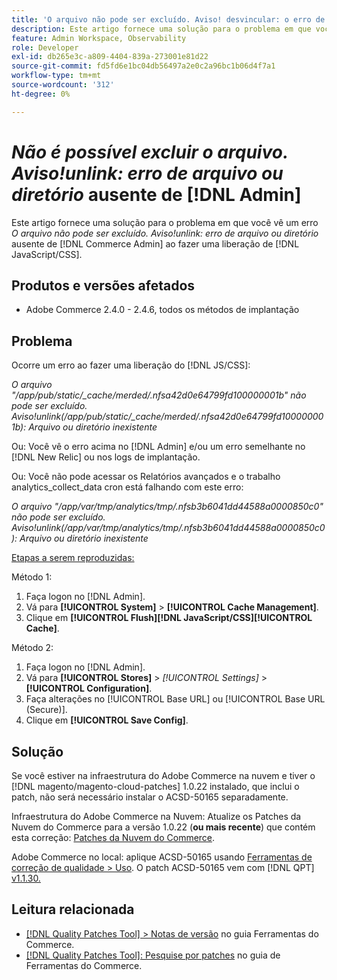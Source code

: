 ```yaml
---
title: 'O arquivo não pode ser excluído. Aviso! desvincular: o erro de arquivo ou diretório não existe em  [!DNL Admin]'
description: Este artigo fornece uma solução para o problema em que você vê um erro *O arquivo não pode ser excluído. Aviso!desvincular Esse erro de arquivo ou diretório* do  [!DNL Admin] ao fazer uma [!DNL Javascript/CSS] liberação.
feature: Admin Workspace, Observability
role: Developer
exl-id: db265e3c-a809-4404-839a-273001e81d22
source-git-commit: fd5fd6e1bc04db56497a2e0c2a96bc1b06d4f7a1
workflow-type: tm+mt
source-wordcount: '312'
ht-degree: 0%

---
```


# *Não é possível excluir o arquivo. Aviso!unlink: erro de arquivo ou diretório* ausente de [!DNL Admin]

Este artigo fornece uma solução para o problema em que você vê um erro *O arquivo não pode ser excluído. Aviso!unlink: erro de arquivo ou diretório* ausente de [!DNL Commerce Admin] ao fazer uma liberação de [!DNL JavaScript/CSS].

## Produtos e versões afetados

* Adobe Commerce 2.4.0 - 2.4.6, todos os métodos de implantação

## Problema

Ocorre um erro ao fazer uma liberação do [!DNL JS/CSS]:

*O arquivo &quot;/app/pub/static/_cache/merded/.nfsa42d0e64799fd100000001b&quot; não pode ser excluído. Aviso!unlink(/app/pub/static/_cache/merded/.nfsa42d0e64799fd100000001b): Arquivo ou diretório inexistente*

Ou: Você vê o erro acima no [!DNL Admin] e/ou um erro semelhante no [!DNL New Relic] ou nos logs de implantação.

Ou: Você não pode acessar os Relatórios avançados e o trabalho analytics_collect_data cron está falhando com este erro:

*O arquivo &quot;/app/var/tmp/analytics/tmp/.nfsb3b6041dd44588a0000850c0&quot; não pode ser excluído. Aviso!unlink(/app/var/tmp/analytics/tmp/.nfsb3b6041dd44588a0000850c0): Arquivo ou diretório inexistente*

<u>Etapas a serem reproduzidas:</u>

Método 1:

1. Faça logon no [!DNL Admin].
1. Vá para **[!UICONTROL System]** > **[!UICONTROL Cache Management]**.
1. Clique em **[!UICONTROL Flush][!DNL JavaScript/CSS][!UICONTROL Cache]**.

Método 2:

1. Faça logon no [!DNL Admin].
1. Vá para **[!UICONTROL Stores]** > *[!UICONTROL Settings]* > **[!UICONTROL Configuration]**.
1. Faça alterações no [!UICONTROL Base URL] ou [!UICONTROL Base URL (Secure)].
1. Clique em **[!UICONTROL Save Config]**.

## Solução

Se você estiver na infraestrutura do Adobe Commerce na nuvem e tiver o [!DNL magento/magento-cloud-patches] 1.0.22 instalado, que inclui o patch, não será necessário instalar o ACSD-50165 separadamente.

Infraestrutura do Adobe Commerce na Nuvem: Atualize os Patches da Nuvem do Commerce para a versão 1.0.22 (**ou mais recente**) que contém esta correção: [Patches da Nuvem do Commerce](/docs/commerce-cloud-service/user-guide/release-notes/cloud-patches.html).

Adobe Commerce no local: aplique ACSD-50165 usando [Ferramentas de correção de qualidade > Uso](/docs/commerce-operations/tools/quality-patches-tool/usage.html). O patch ACSD-50165 vem com [!DNL QPT] [v1.1.30.](/docs/commerce-operations/tools/quality-patches-tool/release-notes.html#v1-1-30)

## Leitura relacionada

* [[!DNL Quality Patches Tool] > Notas de versão](/docs/commerce-operations/tools/quality-patches-tool/release-notes.html) no guia Ferramentas do Commerce.
* [[!DNL Quality Patches Tool]: Pesquise por patches](https://experienceleague.adobe.com/tools/commerce-quality-patches/index.html?lang=pt-BR) no guia de Ferramentas do Commerce.

